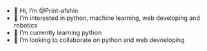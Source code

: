 - 👋 Hi, I’m @Print-afshin
- 👀 I’m interested in python, machine learning, web developing and robotics
- 🌱 I’m currently learning python 
- 💞️ I’m looking to collaborate on python and web devoeloping

<!---
Print-afshin/Print-afshin is a ✨ special ✨ repository because its `README.md` (this file) appears on your GitHub profile.
You can click the Preview link to take a look at your changes.
--->
